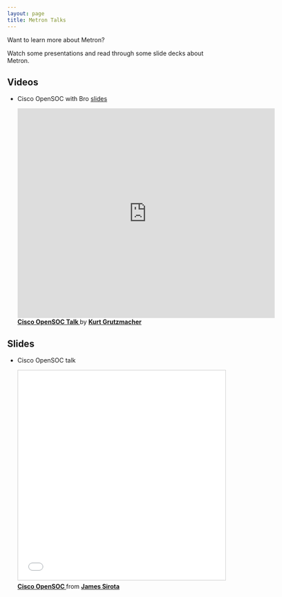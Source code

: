```yaml
---
layout: page
title: Metron Talks
---
```


Want to learn more about Metron?

Watch some presentations and read through some slide decks about Metron.

## Videos

* Cisco OpenSOC with Bro [slides](http://www.slideshare.net/JamesSirota/cisco-opensoc)

    <iframe width="595" height="485"
            src="https://www.youtube.com/embed/UKgjd4ttg8o" frameborder="0"
            allowfullscreen>
    </iframe>
    <div style="margin-bottom:5px"> <strong> <a href="//www.slideshare.net/JamesSirota/cisco-opensoc" title="Cisco OpenSOC" target="_blank">Cisco OpenSOC Talk </a> </strong> by <strong> <a href="https://www.youtube.com/watch?v=UKgjd4ttg8o" target="_blank">Kurt Grutzmacher</a> </strong></div>


## Slides

* Cisco OpenSOC talk

    <iframe src="//www.slideshare.net/slideshow/embed_code/key/GgFRMw4XulD4Lj" width="595" height="485"     frameborder="0" marginwidth="0" marginheight="0" scrolling="no" style="border:1px solid #CCC; border-width:1px; margin-bottom:5px; max-width:100%;" allowfullscreen>
    </iframe>
    <div style="margin-bottom:5px"> <strong> <a href="//www.slideshare.net/JamesSirota/cisco-opensoc" title="Cisco OpenSOC" target="_blank">Cisco OpenSOC </a> </strong> from <strong> <a href="//www.slideshare.net/JamesSirota" target="_blank">James Sirota</a> </strong> </div>
